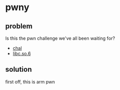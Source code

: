 # pwny

## problem

Is this the pwn challenge we've all been waiting for?

- [chal](./chal)
- [libc.so.6](./libc.so.6)

## solution

first off, this is arm pwn
